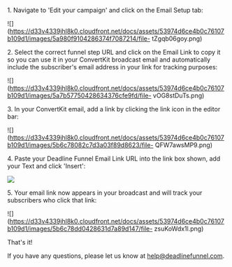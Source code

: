 1\.  Navigate to 'Edit your campaign' and click on the Email Setup tab: 

![](https://d33v4339jhl8k0.cloudfront.net/docs/assets/53974d6ce4b0c76107b109d1/images/5a980f9104286374f7087214/file-
tZgqb06goy.png)


2\. Select the correct funnel step URL and click on the Email Link to copy it so you can use it in your ConvertKit broadcast email and automatically include the subscriber's email address in your link for tracking purposes: 

![](https://d33v4339jhl8k0.cloudfront.net/docs/assets/53974d6ce4b0c76107b109d1/images/5a7b57750428634376cfe9fd/file-
vOG8stDuTs.png)


3\. In your ConvertKit email, add a link by clicking the link icon in the editor bar: 

![](https://d33v4339jhl8k0.cloudfront.net/docs/assets/53974d6ce4b0c76107b109d1/images/5b6c78082c7d3a03f89d8623/file-
QFW7awsMP9.png)


4\. Paste your Deadline Funnel Email Link URL into the link box shown, add your Text and click 'Insert': 

![](https://d33v4339jhl8k0.cloudfront.net/docs/assets/53974d6ce4b0c76107b109d1/images/5b6c78a62c7d3a03f89d862e/file-0MG333wIzM.png)


5\. Your email link now appears in your broadcast and will track your subscribers who click that link: 

![](https://d33v4339jhl8k0.cloudfront.net/docs/assets/53974d6ce4b0c76107b109d1/images/5b6c78dd0428631d7a89d147/file-
zsuKoWdx1l.png)

That's it!

If you have any questions, please let us know at
[help@deadlinefunnel.com](mailto:mailto:help@deadlinefunnel.com).

